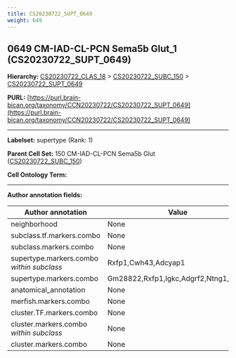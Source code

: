```yaml
---
title: CS20230722_SUPT_0649
weight: 649
---
```

## 0649 CM-IAD-CL-PCN Sema5b Glut_1 (CS20230722_SUPT_0649)
<b>Hierarchy: </b>
[CS20230722_CLAS_18](../CS20230722_CLAS_18) >
[CS20230722_SUBC_150](../CS20230722_SUBC_150) >
[CS20230722_SUPT_0649](../CS20230722_SUPT_0649)

**PURL:** [https://purl.brain-bican.org/taxonomy/CCN20230722/CS20230722_SUPT_0649](https://purl.brain-bican.org/taxonomy/CCN20230722/CS20230722_SUPT_0649)

---


**Labelset:** supertype (Rank: 1)

**Parent Cell Set:** 150 CM-IAD-CL-PCN Sema5b Glut ([CS20230722_SUBC_150](../CS20230722_SUBC_150))



**Cell Ontology Term:** 

[MARKER GENES.]: #


---

[TRANSFERRED ANNOTATIONS.]: #


[AUTHOR ANNOTATION FIELDS.]: #


**Author annotation fields:**

| Author annotation | Value |
|-------------------|-------|
|neighborhood|None|
|subclass.tf.markers.combo|None|
|subclass.markers.combo|None|
|supertype.markers.combo _within subclass_|Rxfp1,Cwh43,Adcyap1|
|supertype.markers.combo|Gm28822,Rxfp1,Igkc,Adgrf2,Ntng1,Prkcd|
|anatomical_annotation|None|
|merfish.markers.combo|None|
|cluster.TF.markers.combo|None|
|cluster.markers.combo _within subclass_|None|
|cluster.markers.combo|None|
